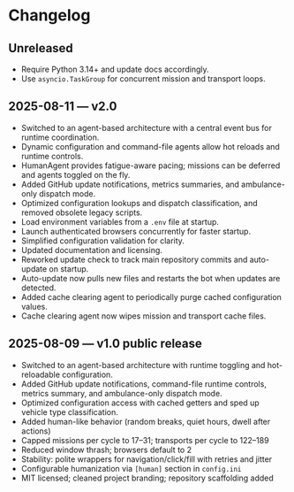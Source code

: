 # Changelog

## Unreleased

- Require Python 3.14+ and update docs accordingly.
- Use `asyncio.TaskGroup` for concurrent mission and transport loops.

## 2025-08-11 — v2.0

- Switched to an agent-based architecture with a central event bus for runtime coordination.
- Dynamic configuration and command-file agents allow hot reloads and runtime controls.
- HumanAgent provides fatigue-aware pacing; missions can be deferred and agents toggled on the fly.
- Added GitHub update notifications, metrics summaries, and ambulance-only dispatch mode.
- Optimized configuration lookups and dispatch classification, and removed obsolete legacy scripts.
- Load environment variables from a `.env` file at startup.
- Launch authenticated browsers concurrently for faster startup.
- Simplified configuration validation for clarity.
- Updated documentation and licensing.
- Reworked update check to track main repository commits and auto-update on startup.
- Auto-update now pulls new files and restarts the bot when updates are detected.
- Added cache clearing agent to periodically purge cached configuration values.
- Cache clearing agent now wipes mission and transport cache files.

## 2025-08-09 — v1.0 public release

- Switched to an agent-based architecture with runtime toggling and hot-reloadable configuration.
- Added GitHub update notifications, command-file runtime controls, metrics summary, and ambulance-only dispatch mode.
- Optimized configuration access with cached getters and sped up vehicle type classification.
- Added human-like behavior (random breaks, quiet hours, dwell after actions)
- Capped missions per cycle to 17–31; transports per cycle to 122–189
- Reduced window thrash; browsers default to 2
- Stability: polite wrappers for navigation/click/fill with retries and jitter
- Configurable humanization via `[human]` section in `config.ini`
- MIT licensed; cleaned project branding; repository scaffolding added

